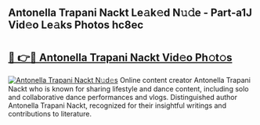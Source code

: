 ## Antonella Trapani Nackt Le𝚊k𝚎d N𝚞𝚍e - Part-a1J Vid𝚎o Le𝚊ks Photos hc8ec

# <h2><a href="http://fbajok.evod.top/?m=Antonella+Trapani+Nackt">🔗 👉🔴 Antonella Trapani Nackt Vid𝚎o Ph𝚘t𝚘s</a></h2>

[![Antonella Trapani Nackt N𝚞d𝚎s](https://i.imgur.com/8V9OHl7.gif)](http://fbajok.evod.top/?m=Antonella+Trapani+Nackt)
Online content creator Antonella Trapani Nackt who is known for sharing lifestyle and dance content, including solo and collaborative dance performances and vlogs. Distinguished author Antonella Trapani Nackt, recognized for their insightful writings and contributions to literature. 
